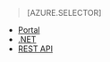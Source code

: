 > [AZURE.SELECTOR]
- [Portal](/documentation/articles/media-services-manage-content)
- [.NET](/documentation/articles/media-services-dotnet-upload-files)
- [REST API](/documentation/articles/media-services-rest-upload-files)
